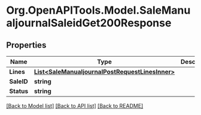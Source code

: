 # Org.OpenAPITools.Model.SaleManualjournalSaleidGet200Response

## Properties

Name | Type | Description | Notes
------------ | ------------- | ------------- | -------------
**Lines** | [**List&lt;SaleManualjournalPostRequestLinesInner&gt;**](SaleManualjournalPostRequestLinesInner.md) |  | [optional] 
**SaleID** | **string** |  | [optional] 
**Status** | **string** |  | [optional] 

[[Back to Model list]](../README.md#documentation-for-models) [[Back to API list]](../README.md#documentation-for-api-endpoints) [[Back to README]](../README.md)


